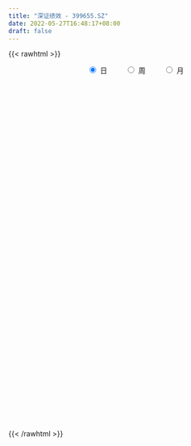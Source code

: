 ```yaml
---
title: "深证绩效 - 399655.SZ"
date: 2022-05-27T16:48:17+08:00
draft: false
---
```

{{< rawhtml >}}
    <div style="text-align: center">
        <label style="padding: 1rem;"><input style="margin-right: .5rem" type="radio" name="period" value="D" checked onclick="period_change(this)">日</label>
        <label style="padding: 1rem;"><input style="margin-right: .5rem" type="radio" name="period" value="W" onclick="period_change(this)">周</label>
        <label style="padding: 1rem;"><input style="margin-right: .5rem" type="radio" name="period" value="M" onclick="period_change(this)">月</label>
    </div>
    <div id="chart" style="height: 700px;"></div> 
    <script type="text/javascript">
        const D_v = [13054299.0,12671082.0,16841179.0,14816045.0,13847213.0,18282672.0,18235448.0,17029832.0,18120461.0,17183730.0,19624455.0,18584243.0,16168571.0,15147577.0,16949957.0,14875087.0,13289144.0,14449476.0,16781125.0,17032484.0,14093564.0,12863508.0,15849282.0,17160748.0,16218472.0,17003586.0,17256236.0,17883280.0,18416503.0,18962975.0,16044789.0,17269957.0,17509197.0,20011949.0,19431743.0,18290908.0,19978219.0,17690157.0,19685413.0,19662963.0,20351685.0,19732709.0,18279361.0,17923873.0,15568257.0,18488129.0,20253374.0,21179056.0,24914450.0,25079615.0,21734025.0,19738890.0,19847961.0,24325751.0,23096889.0,19825235.0,20449789.0,16452357.0,22573029.0,20584156.0,20123871.0,19976371.0,19916062.0,21985612.0,21570288.0,18802735.0,17537018.0,20572768.0,19983774.0,19085166.0,17829498.0,21027361.0,19636417.0,26306204.0,22824810.0,26303918.0,22513941.0,21622041.0,23282009.0,21265508.0,21621780.0,22153368.0,25144856.0,24770939.0,23374256.0,21946034.0,23604587.0,21522608.0,19396172.0,21356282.0,20095649.0,25070178.0,17525986.0,18091506.0,15450054.0,20445042.0,19092416.0,18594054.0,17103967.0,16288718.0,17542371.0,16623746.0,16428526.0,18669904.0,17459462.0,19237694.0,17545108.0,18834336.0,21002383.0,20182316.0,21956498.0,22656438.0,25183638.0,17922140.0,19225404.0,20238307.0,17063750.0,14427160.0,16632955.0,19068206.0,19550674.0,19428449.0,16883474.0,16430807.0,17814241.0,17684049.0,19278382.0,18884009.0,17773153.0,16128959.0,14946447.0,16283518.0,17063120.0,17936247.0,21529564.0,19025690.0,21403873.0,22900201.0,20506139.0,30390517.0,24866740.0,24241049.0,19626537.0,17577983.0,18327879.0,17349733.0,18627601.0,17939648.0,18449837.0,19041151.0,17016269.0,17936749.0,19941747.0,16690378.0,17185035.0,17574449.0,24176703.0,24461122.0,21973963.0,24355032.0,19554979.0,19514801.0,17877549.0,17723335.0,18465956.0,16984972.0,17031424.0,18931055.0,18219759.0,16384321.0,14604715.0,16813517.0,13871069.0,14997715.0,13886595.0,15519001.0,16501670.0,17725299.0,17059687.0,16794535.0,14517634.0,14407089.0,12445369.0,12249444.0,12122813.0,13367709.0,14937467.0,15713860.0,20402064.0,14678488.0,14414008.0,13637661.0,13503257.0,15058060.0,14871951.0,16612818.0,20131607.0,22385810.0,17082069.0,16618874.0,17397680.0,24768171.0,23479268.0,21801371.0,16262895.0,16826441.0,15936716.0,15494280.0,14253753.0,14195593.0,14534119.0,14559415.0,19589222.0,18520778.0,17326798.0,19034334.0,16971113.0,16972003.0,18684222.0,18942855.0,17246920.0,17296610.0,16037427.0,14533386.0,15757598.0,18076261.0,18108353.0,16333747.0,19293176.0,19120333.0,21132779.0,17644764.0,23210040.0,23066397.0,21279366.0,16041657.0,18209674.0,21221002.0,16072186.0,17073044.0,17453589.0,16016497.0,16347369.0,15671704.0,21664318.0,18735888.0,18919228.0,13877545.0,16475346.0,16906698.0]
const D_histogram = [0.0,0.1761367521,4.3163932189,1.9536512345,4.2397143563,24.8709212685,35.7570885503,46.5172186025,43.2272726482,37.3864648876,39.894275513,27.6017345401,14.7423441503,11.1791061141,10.7273677154,-4.7687581117,-16.7169666526,-21.3449413091,-36.846104167,-51.3257128493,-72.1143519344,-77.5022186203,-77.5450515463,-70.8294140612,-56.9072536931,-40.6720162696,-29.298095437,-13.4975438264,8.9325570051,17.2924966051,28.5268753022,31.2935844071,13.1924985681,-4.2204968639,-22.0808863614,-23.5355676497,-36.2526138501,-46.1047786245,-39.3629163663,-25.3357884252,-13.2726438263,-7.5003261244,-7.9368471181,-6.1725225535,-5.3074572799,0.5157460016,2.9091795525,-11.0008007477,-45.6621776549,-89.6962456629,-115.1653173013,-110.0801152837,-107.1677503616,-78.5354785315,-53.0573117132,-30.2652818824,-19.8252836775,-16.2749040985,7.9072900712,34.6861895547,48.2088398841,50.8318582708,51.1214474487,59.5425843622,42.5843701508,36.0244150786,27.6431298979,11.8604449438,18.3442241978,26.2453156118,38.1479095348,23.9064943872,11.1880484922,-0.7475808751,-4.6821189571,2.9370272876,6.9980584302,9.0415802216,32.6328334021,54.4337086351,67.3235389117,76.8680167137,85.9663239476,92.7362074858,84.3685456219,66.410100605,42.7567267396,35.0072886892,24.8443061046,21.0955866457,7.554903017,-6.7240673952,-15.9228921176,-40.4419868675,-44.7522289483,-34.818307654,-28.6603028361,-33.4187480215,-28.4598552322,-25.6789515846,-28.3619933416,-35.6157068536,-29.0552273513,-26.839350293,-22.9988503153,-16.8749792752,-11.1707718533,-5.8261411694,-19.7890222065,-28.0810520462,-17.2759609342,-1.6934732931,3.6018200529,10.8226208675,24.6468931676,25.5133286641,21.3167595656,19.9748905608,16.5836126038,26.4247994186,30.3710805151,40.744281228,45.4517328739,49.0168827213,41.0557421441,40.1501672064,44.5196049347,42.6292569319,42.5219408861,38.21961747,23.3449280009,9.2240342362,1.7568994253,-0.5461681183,-3.5083490062,0.9715786864,-2.0847599594,2.9217027754,16.6021047331,38.1091732127,46.9052745021,58.3370252924,58.6826402862,47.6935427349,39.9788815392,21.0361896284,2.0020006867,0.127557982,4.583635253,6.2169870104,5.172893312,6.6305581582,10.0825230617,4.6591767399,6.6184592539,12.0347687144,20.4607905942,15.6362589048,12.8479768755,7.6694807524,8.6664883428,-4.9215282074,-15.3941909795,-40.5582695379,-58.272994398,-59.3526780428,-56.4534075313,-51.0795902876,-51.2132471293,-63.4391214501,-69.9377679099,-94.0365276499,-98.9286083025,-115.5702620324,-123.450092169,-108.2245919957,-90.0692832224,-63.5022398703,-39.4344520124,-33.7959453616,-33.7684154392,-23.5641957688,-8.092806129,1.6051092907,15.5802099539,24.3684206268,13.6590996451,18.3425546814,-0.1543887222,-2.015547474,-0.2675388684,7.4769988863,8.764737436,7.8765295344,5.5946199306,-14.8955300543,-46.6499606661,-74.3428731187,-73.6066779855,-63.0429565252,-74.3785510696,-115.6447326812,-114.6281914068,-87.5409672018,-54.127007005,-24.5778310357,-4.5347338784,14.4318491499,19.6227625617,16.9554347983,15.1949249965,11.6565192171,30.918439409,43.4840264688,57.0434083087,69.3873799468,67.367592421,63.9476001103,42.2671868473,42.0997622027,25.4861647369,25.1587937124,20.2785807762,21.3661107255,19.3649204331,12.8391653311,-10.1427012707,-18.6075696489,-53.4620565938,-77.4485372698,-68.8384073094,-61.7596402132,-27.1642262583,5.9353061957,16.1481415205,28.0457315702,41.5378662275,49.0190525174,55.1186412271,61.2889359972,60.1392035327,56.0518910195,49.6242028561,44.4392527463,52.788996117,56.7480514272,33.4514296088,27.7520072475,27.6617977816,20.9539686372]
const D_fast = [0.0,0.2201709402,5.4395257116,3.5651965359,6.9111882468,33.7601254761,53.5855648954,75.9749995983,83.4918718061,86.9976802673,99.4790597709,94.0869524331,84.9131480808,84.1446865732,86.3747901033,69.6864747483,53.5590245443,43.5948145605,18.8821256609,-8.4289112338,-47.2461383025,-72.0095596434,-91.438655456,-102.4303714862,-102.7350245414,-96.6677911853,-92.6183942119,-80.192228558,-55.5289884752,-42.8459247239,-24.4798272012,-13.8897219945,-28.6926831916,-47.1608028395,-70.5414139274,-77.8799871281,-99.660186791,-121.0385462216,-124.137413055,-116.4442322201,-107.6992485778,-103.8020124069,-106.2227451801,-106.001551254,-106.4633503004,-100.5112105185,-97.3904820795,-114.0506625665,-160.1275838875,-226.5857133112,-280.846114275,-303.2809410782,-327.1605137465,-318.1621115494,-305.9482726593,-290.7225632992,-285.2388860136,-285.7572324592,-259.5982157718,-224.1477688996,-198.5729085992,-183.2419256448,-170.1719746047,-146.8651916007,-153.1773132744,-150.7311645769,-152.2016672831,-165.0192410013,-153.9494056978,-139.4869853809,-118.0474140741,-126.3122056249,-136.233639397,-148.3561639831,-153.4612318043,-145.1078287376,-139.2972829876,-134.9933661408,-103.2439046097,-67.8346022179,-38.1138872134,-9.352405233,21.2374829879,51.1914183975,63.915892939,62.5599730734,49.5957808929,50.5981650148,46.6462589564,48.1714361589,36.5194782844,20.5594910234,7.3799432716,-27.2496481951,-42.747947513,-41.5186031322,-42.5256740233,-55.6388062141,-57.7948772329,-61.4337114814,-71.2072515738,-87.3648917992,-88.0682191347,-92.5621796497,-94.4713922508,-92.5662660295,-89.6547515709,-85.7666561794,-104.6767927681,-119.9890856194,-113.5029847409,-98.343865423,-92.1481170638,-82.2216610323,-62.2356654403,-54.9908977778,-53.8582769849,-50.2064233496,-49.4517981555,-33.0044114861,-21.4653602609,-0.906089241,15.1642956235,30.9836661512,33.28646111,42.4184279738,57.9177669359,66.6847331661,77.2079023417,82.4604832931,73.4220258243,61.6071406186,54.579230664,52.1396210909,48.3003529514,53.0231753156,49.4456466799,55.1825351087,73.0134632496,104.0478250323,124.5702449473,150.5862520607,165.6025271261,166.5368152585,168.8168744476,155.1332299439,136.5995411739,134.7569879646,140.3589740489,143.5465725589,143.7957021885,146.9110065742,152.8836022431,148.6250501063,152.2389474337,160.6639490728,174.2051686012,173.289701638,173.7134138276,170.4522878926,173.6159175688,158.7975189666,144.4763084497,109.1726625068,76.8896890472,60.9718358917,49.7577545204,42.3616741922,29.4247055682,1.3390508848,-22.6440375524,-70.251929205,-99.8761619332,-145.4103811712,-184.15273435,-195.9833821756,-200.3453942079,-189.6539108234,-175.4447359686,-178.2552156583,-186.6697895956,-182.3566188674,-168.9084307599,-158.8092380175,-140.9390848658,-126.0587690362,-133.3533151066,-124.0842213999,-142.6197619841,-144.9848076044,-143.303683716,-133.6898962397,-130.210973331,-129.1300488489,-130.0133034701,-154.2273359685,-197.6442567468,-243.9228874792,-261.5883618424,-266.7853795133,-296.7156118252,-366.8929766071,-394.5334831843,-389.3315007797,-369.4492923342,-346.0445741238,-327.1351604362,-304.5606151204,-294.4640110682,-292.8924801319,-290.8542586846,-291.4785346597,-264.4870046156,-241.0504109387,-213.2301770216,-183.5393603968,-168.7172498173,-156.1503421004,-167.2639586516,-156.9064427455,-167.1484990271,-161.1861716235,-160.9967393657,-154.567681735,-151.7276419192,-155.0436056883,-180.5611476078,-193.6779083982,-241.8979094916,-285.2465244851,-293.8459963519,-302.2071393091,-274.4027819188,-239.8194229159,-225.5695522109,-206.6605292687,-182.7839280545,-163.0479786353,-143.1687296187,-121.6762008494,-107.7911324308,-97.865472189,-91.8871096384,-85.9622465616,-64.4152541617,-46.2691859947,-61.202950411,-59.9643709603,-53.1391309809,-54.6084679659]
const D_slow = [0.0,0.044034188,1.1231324928,1.6115453014,2.6714738905,8.8892042076,17.8284763452,29.4577809958,40.2645991579,49.6112153797,59.584784258,66.485217893,70.1708039306,72.9655804591,75.6474223879,74.45523286,70.2759911969,64.9397558696,55.7282298279,42.8968016155,24.8682136319,5.4926589769,-13.8936039097,-31.600957425,-45.8277708483,-55.9957749157,-63.3202987749,-66.6946847315,-64.4615454803,-60.138421329,-53.0067025034,-45.1833064017,-41.8851817596,-42.9403059756,-48.460527566,-54.3444194784,-63.4075729409,-74.933767597,-84.7744966886,-91.1084437949,-94.4266047515,-96.3016862826,-98.2858980621,-99.8290287005,-101.1558930204,-101.0269565201,-100.2996616319,-103.0498618189,-114.4654062326,-136.8894676483,-165.6807969737,-193.2008257946,-219.992763385,-239.6266330178,-252.8909609461,-260.4572814167,-265.4136023361,-269.4823283607,-267.5055058429,-258.8339584543,-246.7817484833,-234.0737839156,-221.2934220534,-206.4077759628,-195.7616834252,-186.7555796555,-179.844797181,-176.8796859451,-172.2936298956,-165.7323009927,-156.195323609,-150.2187000122,-147.4216878891,-147.6085831079,-148.7791128472,-148.0448560253,-146.2953414177,-144.0349463623,-135.8767380118,-122.268310853,-105.4374261251,-86.2204219467,-64.7288409598,-41.5447890883,-20.4526526828,-3.8501275316,6.8390541533,15.5908763256,21.8019528518,27.0758495132,28.9645752674,27.2835584186,23.3028353892,13.1923386724,2.0042814353,-6.7002954782,-13.8653711872,-22.2200581926,-29.3350220006,-35.7547598968,-42.8452582322,-51.7491849456,-59.0129917834,-65.7228293567,-71.4725419355,-75.6912867543,-78.4839797176,-79.94051501,-84.8877705616,-91.9080335732,-96.2270238067,-96.65039213,-95.7499371167,-93.0442818998,-86.8825586079,-80.5042264419,-75.1750365505,-70.1813139103,-66.0354107594,-59.4292109047,-51.8364407759,-41.6503704689,-30.2874372505,-18.0332165701,-7.7692810341,2.2682607675,13.3981620012,24.0554762341,34.6859614557,44.2408658232,50.0770978234,52.3831063824,52.8223312387,52.6857892092,51.8087019576,52.0515966292,51.5304066394,52.2608323332,56.4113585165,65.9386518197,77.6649704452,92.2492267683,106.9198868398,118.8432725236,128.8379929084,134.0970403155,134.5975404872,134.6294299826,135.7753387959,137.3295855485,138.6228088765,140.280448416,142.8010791814,143.9658733664,145.6204881799,148.6291803585,153.744378007,157.6534427332,160.8654369521,162.7828071402,164.9494292259,163.7190471741,159.8704994292,149.7309320447,135.1626834452,120.3245139345,106.2111620517,93.4412644798,80.6379526974,64.7781723349,47.2937303574,23.784598445,-0.9475536307,-29.8401191388,-60.702642181,-87.75879018,-110.2761109855,-126.1516709531,-136.0102839562,-144.4592702966,-152.9013741564,-158.7924230986,-160.8156246309,-160.4143473082,-156.5192948197,-150.427189663,-147.0124147517,-142.4267760814,-142.4653732619,-142.9692601304,-143.0361448475,-141.166895126,-138.975710767,-137.0065783834,-135.6079234007,-139.3318059143,-150.9942960808,-169.5800143605,-187.9816838568,-203.7424229881,-222.3370607555,-251.2482439258,-279.9052917775,-301.790533578,-315.3222853292,-321.4667430881,-322.6004265578,-318.9924642703,-314.0867736299,-309.8479149303,-306.0491836812,-303.1350538769,-295.4054440246,-284.5344374074,-270.2735853303,-252.9267403436,-236.0848422383,-220.0979422107,-209.5311454989,-199.0062049482,-192.634663764,-186.3449653359,-181.2753201418,-175.9337924605,-171.0925623522,-167.8827710194,-170.4184463371,-175.0703387493,-188.4358528978,-207.7979872153,-225.0075890426,-240.4474990959,-247.2385556605,-245.7547291116,-241.7176937314,-234.7062608389,-224.321794282,-212.0670311527,-198.2873708459,-182.9651368466,-167.9303359634,-153.9173632085,-141.5113124945,-130.4014993079,-117.2042502787,-103.0172374219,-94.6543800197,-87.7163782078,-80.8009287624,-75.5624366031]
const D_data = [['2021-05-18', 13611.9378, 13595.4132, 13482.1051, 13644.6226],['2021-05-19', 13562.3442, 13598.1732, 13516.2923, 13627.5175],['2021-05-20', 13552.2814, 13661.4706, 13552.2814, 13694.1427],['2021-05-21', 13696.5478, 13587.4901, 13537.0214, 13744.28],['2021-05-24', 13590.7721, 13648.3524, 13465.5299, 13648.3524],['2021-05-25', 13675.6373, 13953.0479, 13672.4131, 13966.3169],['2021-05-26', 13959.5296, 13942.7019, 13890.6156, 13967.0217],['2021-05-27', 13930.7466, 14036.3104, 13837.7471, 14081.5068],['2021-05-28', 14038.6566, 13921.4971, 13849.5191, 14047.7565],['2021-05-31', 13902.6115, 13903.5459, 13782.9135, 13908.9286],['2021-06-01', 13908.3147, 14038.0051, 13800.0156, 14046.5009],['2021-06-02', 14035.3397, 13862.0375, 13796.9145, 14035.3397],['2021-06-03', 13855.9122, 13813.4365, 13775.0987, 13980.0044],['2021-06-04', 13776.9488, 13906.0336, 13735.0868, 13974.9124],['2021-06-07', 13918.7603, 13953.5576, 13802.8698, 13956.1099],['2021-06-08', 13951.3754, 13734.7941, 13645.7625, 14015.8288],['2021-06-09', 13720.1888, 13706.4833, 13655.5442, 13767.4447],['2021-06-10', 13705.3383, 13747.6207, 13666.955, 13791.3961],['2021-06-11', 13740.9942, 13541.9201, 13527.5721, 13742.7709],['2021-06-15', 13556.1035, 13444.9681, 13374.1501, 13556.1035],['2021-06-16', 13460.6076, 13225.3957, 13206.7412, 13466.349],['2021-06-17', 13231.9584, 13289.4597, 13230.3817, 13369.2366],['2021-06-18', 13297.9745, 13278.8272, 13191.2515, 13315.3749],['2021-06-21', 13242.5008, 13318.797, 13169.4339, 13350.6208],['2021-06-22', 13339.3842, 13408.2994, 13313.4124, 13423.7455],['2021-06-23', 13428.4456, 13472.6722, 13345.9962, 13491.0485],['2021-06-24', 13493.5961, 13450.0357, 13374.3233, 13503.9582],['2021-06-25', 13463.5, 13552.8045, 13443.9189, 13581.9793],['2021-06-28', 13564.8541, 13728.4771, 13532.6501, 13728.7466],['2021-06-29', 13747.2606, 13637.3074, 13594.6068, 13747.5801],['2021-06-30', 13666.1907, 13736.8529, 13636.4118, 13747.7214],['2021-07-01', 13733.16, 13685.729, 13634.3543, 13805.1211],['2021-07-02', 13645.7856, 13394.1691, 13379.491, 13645.7856],['2021-07-05', 13394.6824, 13303.9453, 13237.2837, 13432.0275],['2021-07-06', 13310.6724, 13185.4987, 13037.3238, 13311.9953],['2021-07-07', 13122.9624, 13313.0581, 13077.2611, 13318.9752],['2021-07-08', 13325.0821, 13100.9773, 13084.1294, 13329.9752],['2021-07-09', 13036.001, 13032.6598, 12882.9435, 13063.6114],['2021-07-12', 13089.9105, 13186.4881, 12990.7092, 13232.8803],['2021-07-13', 13203.4531, 13295.629, 13175.3721, 13295.6674],['2021-07-14', 13300.5616, 13313.0607, 13261.2357, 13407.675],['2021-07-15', 13299.4307, 13260.6415, 13101.989, 13299.4307],['2021-07-16', 13251.7587, 13177.1906, 13168.2694, 13266.4598],['2021-07-19', 13146.2352, 13188.5638, 13085.2685, 13218.1894],['2021-07-20', 13115.19, 13165.4593, 13071.9983, 13185.5996],['2021-07-21', 13239.5959, 13229.4001, 13214.6398, 13317.4289],['2021-07-22', 13223.2647, 13195.7034, 13138.5028, 13226.2045],['2021-07-23', 13179.4448, 12942.2932, 12896.8009, 13179.4448],['2021-07-26', 12879.7622, 12512.0199, 12325.8281, 12879.7622],['2021-07-27', 12519.5942, 12108.5856, 12108.5856, 12576.9943],['2021-07-28', 12031.3136, 12048.7371, 11799.3465, 12143.1471],['2021-07-29', 12227.4319, 12260.2943, 12195.7971, 12304.4824],['2021-07-30', 12216.8899, 12137.963, 12024.173, 12216.8899],['2021-08-02', 12089.7691, 12438.5587, 12014.4341, 12440.8819],['2021-08-03', 12403.1244, 12457.839, 12330.8077, 12516.2297],['2021-08-04', 12483.474, 12485.0399, 12395.4718, 12487.9127],['2021-08-05', 12422.639, 12362.7117, 12337.0048, 12500.5852],['2021-08-06', 12349.9004, 12261.6079, 12185.8512, 12349.9004],['2021-08-09', 12214.5852, 12553.7983, 12203.8759, 12567.331],['2021-08-10', 12538.1146, 12704.1906, 12472.9696, 12704.1906],['2021-08-11', 12696.3955, 12644.5946, 12616.041, 12762.6695],['2021-08-12', 12619.8583, 12557.2302, 12538.2443, 12664.9378],['2021-08-13', 12543.5215, 12544.3218, 12473.208, 12609.429],['2021-08-16', 12571.3559, 12683.8131, 12571.3559, 12731.9561],['2021-08-17', 12668.9655, 12354.7995, 12335.7794, 12692.2762],['2021-08-18', 12351.9712, 12425.5753, 12269.4246, 12426.146],['2021-08-19', 12410.0292, 12361.5838, 12327.2075, 12447.3905],['2021-08-20', 12287.0244, 12193.6057, 12049.9602, 12324.7559],['2021-08-23', 12242.909, 12434.6867, 12218.296, 12454.4096],['2021-08-24', 12462.4204, 12485.2691, 12416.0792, 12504.7869],['2021-08-25', 12488.4758, 12592.0611, 12463.7657, 12593.0415],['2021-08-26', 12581.8167, 12261.0249, 12259.1824, 12581.8167],['2021-08-27', 12222.5768, 12199.7801, 12171.1357, 12315.2657],['2021-08-30', 12221.2533, 12125.7963, 12081.6717, 12224.6409],['2021-08-31', 12118.655, 12159.6674, 12074.4788, 12185.6383],['2021-09-01', 12175.8453, 12292.5993, 12072.3467, 12375.529],['2021-09-02', 12275.4575, 12262.6666, 12202.4406, 12308.3378],['2021-09-03', 12243.6941, 12239.6518, 12177.2905, 12291.3206],['2021-09-06', 12259.7072, 12576.0986, 12252.4204, 12590.9191],['2021-09-07', 12563.304, 12693.4053, 12509.694, 12708.8325],['2021-09-08', 12696.1297, 12708.5151, 12667.6153, 12772.6187],['2021-09-09', 12676.6056, 12771.7161, 12626.9095, 12771.7161],['2021-09-10', 12801.4501, 12871.3673, 12790.854, 12930.6188],['2021-09-13', 12911.3568, 12949.4588, 12860.2367, 12967.0075],['2021-09-14', 12955.8168, 12822.0918, 12810.5816, 13013.4923],['2021-09-15', 12790.678, 12689.2527, 12643.3108, 12790.6947],['2021-09-16', 12699.1093, 12548.9915, 12545.2246, 12779.7919],['2021-09-17', 12559.0892, 12695.9691, 12538.0898, 12697.9409],['2021-09-22', 12554.4399, 12643.8126, 12532.4921, 12657.5741],['2021-09-23', 12707.4754, 12708.4089, 12659.8023, 12767.606],['2021-09-24', 12701.0131, 12554.2455, 12542.9385, 12702.4337],['2021-09-27', 12558.078, 12473.8316, 12419.4501, 12626.134],['2021-09-28', 12458.0388, 12468.3035, 12355.2445, 12498.9585],['2021-09-29', 12383.0542, 12164.6931, 12164.6931, 12411.8346],['2021-09-30', 12185.7627, 12306.6301, 12185.7627, 12344.3661],['2021-10-08', 12425.9682, 12468.1494, 12361.8977, 12491.8624],['2021-10-11', 12492.937, 12437.5199, 12411.4478, 12586.7052],['2021-10-12', 12413.8693, 12276.9532, 12162.1774, 12413.8693],['2021-10-13', 12317.203, 12370.7666, 12193.9621, 12389.231],['2021-10-14', 12370.3791, 12338.0705, 12283.4313, 12391.0307],['2021-10-15', 12283.3817, 12242.5145, 12208.9765, 12306.9599],['2021-10-18', 12204.9888, 12125.7846, 12037.6638, 12204.9888],['2021-10-19', 12083.3162, 12263.1783, 12078.0865, 12263.9129],['2021-10-20', 12257.2943, 12201.1698, 12166.3766, 12295.3609],['2021-10-21', 12203.3093, 12208.1504, 12153.9228, 12260.3868],['2021-10-22', 12215.6571, 12237.2878, 12211.5778, 12309.0045],['2021-10-25', 12228.4419, 12241.8509, 12119.3411, 12243.4628],['2021-10-26', 12220.4206, 12249.1879, 12194.1538, 12290.1433],['2021-10-27', 12201.7273, 11961.6968, 11931.45, 12201.7273],['2021-10-28', 11940.3619, 11940.517, 11897.6562, 11989.151],['2021-10-29', 11962.6216, 12155.0722, 11961.4517, 12158.5465],['2021-11-01', 12105.7729, 12265.1851, 12068.142, 12278.1306],['2021-11-02', 12243.565, 12179.9199, 12072.3171, 12297.4268],['2021-11-03', 12175.075, 12230.34, 12168.5438, 12255.5231],['2021-11-04', 12239.3792, 12371.6408, 12239.3792, 12388.7663],['2021-11-05', 12363.0453, 12257.2773, 12255.4429, 12380.5917],['2021-11-08', 12255.436, 12192.4657, 12155.1964, 12255.436],['2021-11-09', 12192.5243, 12219.4263, 12128.056, 12223.6111],['2021-11-10', 12212.9293, 12185.8473, 12039.4127, 12212.9293],['2021-11-11', 12165.4554, 12377.551, 12134.6882, 12389.8382],['2021-11-12', 12377.8176, 12355.9495, 12312.7159, 12389.4074],['2021-11-15', 12378.6998, 12497.2782, 12370.159, 12501.5129],['2021-11-16', 12503.6527, 12496.6811, 12477.4496, 12588.4711],['2021-11-17', 12487.5372, 12539.3204, 12453.4944, 12539.3204],['2021-11-18', 12510.4628, 12417.245, 12412.855, 12510.4628],['2021-11-19', 12397.8394, 12513.8592, 12375.1933, 12514.0036],['2021-11-22', 12533.3893, 12624.5253, 12524.6908, 12637.0691],['2021-11-23', 12610.4408, 12590.4738, 12578.9623, 12641.2877],['2021-11-24', 12582.1671, 12645.8115, 12571.511, 12687.5254],['2021-11-25', 12650.3782, 12619.3335, 12608.2774, 12673.7398],['2021-11-26', 12591.829, 12466.2222, 12433.807, 12593.7704],['2021-11-29', 12365.1201, 12417.3736, 12344.9349, 12417.3736],['2021-11-30', 12449.849, 12454.1138, 12396.3515, 12494.6926],['2021-12-01', 12462.3129, 12500.3527, 12402.4705, 12500.3527],['2021-12-02', 12477.0277, 12483.6337, 12458.4691, 12548.9467],['2021-12-03', 12488.8076, 12587.4448, 12468.2953, 12590.0908],['2021-12-06', 12609.6535, 12503.7878, 12489.7174, 12664.4143],['2021-12-07', 12574.5002, 12617.9039, 12540.0078, 12679.6489],['2021-12-08', 12629.353, 12792.9661, 12571.7132, 12795.1585],['2021-12-09', 12791.9233, 13017.3093, 12791.9233, 13049.2419],['2021-12-10', 12962.7743, 12984.6347, 12934.9187, 13033.7636],['2021-12-13', 13048.4336, 13127.0002, 13048.4336, 13204.906],['2021-12-14', 13082.7559, 13081.2379, 13040.5823, 13127.5406],['2021-12-15', 13078.5743, 12969.1261, 12958.647, 13118.9093],['2021-12-16', 12977.5189, 13012.3232, 12899.0737, 13012.3232],['2021-12-17', 12980.729, 12842.5122, 12833.8138, 12980.729],['2021-12-20', 12812.2114, 12766.734, 12757.2027, 12899.4905],['2021-12-21', 12766.1569, 12945.1778, 12766.1569, 12952.9602],['2021-12-22', 12962.428, 13052.7502, 12920.5817, 13064.8321],['2021-12-23', 13049.1109, 13057.7408, 12980.9214, 13068.2854],['2021-12-24', 13058.5224, 13050.0637, 12984.9815, 13089.4649],['2021-12-27', 13050.4794, 13107.2117, 13037.2905, 13123.3306],['2021-12-28', 13127.9818, 13172.473, 13094.2268, 13185.2871],['2021-12-29', 13157.9986, 13082.2701, 13079.8295, 13161.491],['2021-12-30', 13084.1429, 13190.6301, 13069.9788, 13210.4731],['2021-12-31', 13203.8068, 13282.4983, 13156.0629, 13296.4102],['2022-01-04', 13310.1335, 13392.4536, 13285.383, 13447.4292],['2022-01-05', 13387.56, 13272.8699, 13211.018, 13419.3607],['2022-01-06', 13218.2814, 13311.9283, 13162.492, 13325.0299],['2022-01-07', 13292.6738, 13291.7025, 13278.2527, 13419.6328],['2022-01-10', 13274.9905, 13387.7401, 13194.1036, 13387.7401],['2022-01-11', 13387.7139, 13195.7118, 13165.9141, 13403.8193],['2022-01-12', 13211.5718, 13184.4084, 13109.4247, 13215.7435],['2022-01-13', 13182.4672, 12903.1462, 12900.9466, 13182.4672],['2022-01-14', 12867.6464, 12860.7844, 12813.164, 12952.477],['2022-01-17', 12861.8856, 12989.2919, 12850.7253, 13010.319],['2022-01-18', 13020.3325, 13013.7617, 12929.0667, 13051.6014],['2022-01-19', 13008.8599, 13038.2931, 12964.4218, 13133.288],['2022-01-20', 13038.8181, 12954.8107, 12932.0257, 13095.928],['2022-01-21', 12923.3467, 12734.0, 12701.2307, 12930.1781],['2022-01-24', 12682.159, 12709.3874, 12645.1673, 12772.782],['2022-01-25', 12672.2756, 12344.9018, 12344.9018, 12709.1164],['2022-01-26', 12379.8248, 12431.0824, 12278.4421, 12474.5827],['2022-01-27', 12413.0902, 12136.9627, 12136.3694, 12423.8661],['2022-01-28', 12203.6697, 12077.7378, 11983.5906, 12236.7119],['2022-02-07', 12247.5581, 12283.6299, 12237.505, 12313.262],['2022-02-08', 12284.6683, 12317.1452, 12078.3616, 12317.1452],['2022-02-09', 12301.3236, 12465.391, 12283.8016, 12473.0669],['2022-02-10', 12471.5685, 12511.4141, 12432.2717, 12552.5042],['2022-02-11', 12471.8982, 12311.5648, 12290.8395, 12507.3718],['2022-02-14', 12245.9092, 12208.22, 12151.7485, 12309.1737],['2022-02-15', 12232.3834, 12318.2647, 12196.1835, 12319.4643],['2022-02-16', 12346.4471, 12418.4349, 12340.4835, 12424.8915],['2022-02-17', 12410.816, 12388.8253, 12345.581, 12430.2554],['2022-02-18', 12327.1409, 12490.9649, 12299.7703, 12490.9649],['2022-02-21', 12495.1684, 12481.8557, 12428.5397, 12512.4402],['2022-02-22', 12409.5251, 12226.259, 12170.2348, 12409.5251],['2022-02-23', 12249.1116, 12395.0461, 12249.1116, 12397.6019],['2022-02-24', 12329.2349, 12053.9278, 11923.8121, 12333.7702],['2022-02-25', 12140.6252, 12185.9515, 12140.6252, 12311.3666],['2022-02-28', 12200.7705, 12209.5416, 12021.9848, 12209.5416],['2022-03-01', 12223.0985, 12293.0743, 12210.4949, 12298.2824],['2022-03-02', 12243.9693, 12223.1654, 12172.7453, 12243.9693],['2022-03-03', 12265.1064, 12183.946, 12160.7495, 12295.7239],['2022-03-04', 12132.0086, 12143.8104, 12088.5828, 12241.9226],['2022-03-07', 12107.398, 11830.3717, 11784.5894, 12107.398],['2022-03-08', 11860.5994, 11501.8935, 11455.889, 11893.7581],['2022-03-09', 11526.3043, 11319.9391, 10886.8902, 11566.0383],['2022-03-10', 11571.2494, 11518.1659, 11482.2839, 11605.4696],['2022-03-11', 11367.7618, 11589.148, 11224.8648, 11598.4499],['2022-03-14', 11503.7186, 11226.8811, 11226.8811, 11513.8446],['2022-03-15', 11141.0954, 10598.7274, 10598.7274, 11141.0954],['2022-03-16', 10759.4753, 10889.0626, 10329.2924, 10918.0656],['2022-03-17', 11061.542, 11169.3805, 11061.542, 11337.8539],['2022-03-18', 11126.5616, 11311.9085, 11095.6664, 11336.7991],['2022-03-21', 11391.3503, 11357.2532, 11240.7021, 11412.189],['2022-03-22', 11324.0162, 11314.9935, 11236.2744, 11394.6095],['2022-03-23', 11334.4993, 11365.5305, 11275.0784, 11405.2102],['2022-03-24', 11303.8067, 11226.8757, 11184.5273, 11303.8067],['2022-03-25', 11238.8224, 11105.3466, 11105.3466, 11294.9441],['2022-03-28', 11026.4465, 11073.6207, 10900.8529, 11136.5444],['2022-03-29', 11114.4619, 11004.2261, 10974.799, 11131.2982],['2022-03-30', 11057.3515, 11307.0757, 11042.6986, 11307.0757],['2022-03-31', 11263.6604, 11297.9909, 11240.2254, 11394.1853],['2022-04-01', 11242.9585, 11382.1208, 11173.8144, 11388.4867],['2022-04-06', 11381.0764, 11450.6205, 11348.1425, 11475.5104],['2022-04-07', 11413.662, 11318.6001, 11304.4982, 11540.7712],['2022-04-08', 11325.2726, 11306.4585, 11148.578, 11338.0651],['2022-04-11', 11254.7133, 11021.4092, 10963.6448, 11254.7133],['2022-04-12', 11047.2401, 11236.5048, 10941.4289, 11236.5048],['2022-04-13', 11147.55, 10983.9725, 10983.9725, 11147.55],['2022-04-14', 11020.5506, 11135.4278, 10986.2135, 11186.5561],['2022-04-15', 11071.5232, 11056.2173, 11001.5508, 11142.6627],['2022-04-18', 11017.4315, 11111.9501, 10912.8871, 11120.1704],['2022-04-19', 11087.2299, 11062.3284, 11004.3099, 11117.1071],['2022-04-20', 11064.7697, 10971.1918, 10935.5043, 11134.7764],['2022-04-21', 10921.7252, 10661.7296, 10632.4936, 10986.4271],['2022-04-22', 10629.047, 10722.1259, 10523.3713, 10821.3726],['2022-04-25', 10608.9003, 10218.8108, 10218.8108, 10614.9594],['2022-04-26', 10221.9873, 10114.4374, 10086.9362, 10371.5895],['2022-04-27', 10016.4026, 10391.6327, 10004.8172, 10391.6327],['2022-04-28', 10344.7203, 10329.3009, 10206.6474, 10386.1187],['2022-04-29', 10364.8958, 10716.7943, 10340.2676, 10725.3599],['2022-05-05', 10708.3923, 10838.0425, 10692.3, 10901.4102],['2022-05-06', 10608.4161, 10642.7569, 10574.4451, 10723.0091],['2022-05-09', 10603.0885, 10707.6167, 10595.9547, 10753.015],['2022-05-10', 10574.748, 10791.6904, 10528.8794, 10791.6904],['2022-05-11', 10804.9842, 10778.4803, 10775.8934, 10955.8419],['2022-05-12', 10722.3041, 10810.5531, 10686.4943, 10864.178],['2022-05-13', 10865.3244, 10864.282, 10788.7958, 10902.0422],['2022-05-16', 10929.6686, 10809.8716, 10760.3792, 10972.5378],['2022-05-17', 10798.3961, 10782.5269, 10658.8518, 10798.3961],['2022-05-18', 10775.9778, 10746.005, 10706.2232, 10835.4834],['2022-05-19', 10590.1437, 10748.4346, 10572.4593, 10748.4346],['2022-05-20', 10782.2074, 10948.0706, 10782.2074, 10948.0706],['2022-05-23', 10963.2994, 10954.7201, 10890.6666, 10969.4653],['2022-05-24', 10950.3573, 10582.6845, 10582.5534, 10950.3573],['2022-05-25', 10580.7226, 10736.1386, 10578.559, 10736.1386],['2022-05-26', 10742.2257, 10800.9669, 10589.7675, 10836.8482],['2022-05-27', 10806.3995, 10707.9228, 10635.7035, 10853.6863]]
const W_v = [55516666.0,62876563.0,60338575.0,62405032.0,62723748.0,70871058.0,63879959.0,76480376.0,72755523.0,84543129.0,68487678.0,54415539.0,71458361.0,62993050.0,64780065.0,68045083.0,71416036.0,85310555.0,78895351.0,60666972.0,59283334.0,54739828.0,56143811.0,56378102.0,58055889.0,75949050.0,75842735.0,72769381.0,71455565.0,75128855.0,27197079.0,17651556.0,70199686.0,60608085.0,61727874.0,63420233.0,71467592.0,42132105.0,53308535.0,61798145.0,66391247.0,35540164.0,57142980.0,53083810.0,57316205.0,60675212.0,54132715.0,49129183.0,45023161.0,49777886.0,53764406.0,49578208.0,45188833.0,55308943.0,52859251.0,52355363.0,47504435.0,46859936.0,48010435.0,44694902.0,42690530.0,49309828.0,38331677.0,53502712.0,46332334.0,61337680.0,71903215.0,56839470.0,64411645.0,55478829.0,42457368.0,56604917.0,48225085.0,43919231.0,40752354.0,31721905.0,52040504.0,50424091.0,45508098.0,52533548.0,73455905.0,81171284.0,109418697.0,130632061.0,128291325.0,114363202.0,113109263.0,102412918.0,119593380.0,91343442.0,90373110.0,32343602.0,82061462.0,65701730.0,59475915.0,60442915.0,44524301.0,57260762.0,57223727.0,49768590.0,62004680.0,44804262.0,46422746.0,47887206.0,52308614.0,52121136.0,47409827.0,57922896.0,66592283.0,70519753.0,51729005.0,51533683.0,51887434.0,8122517.0,40731602.0,54986436.0,49844819.0,68052401.0,65121420.0,53622223.0,58088410.0,55016193.0,53599774.0,59731688.0,74524174.0,56642783.0,65468685.0,89591848.0,66924736.0,66962208.0,113917092.0,88275238.0,98391981.0,120948050.0,111190335.0,91219650.0,94607316.0,82150753.0,76030167.0,61860857.0,77244227.0,66904902.0,57427187.0,52664607.0,72287874.0,71171087.0,70325595.0,80705523.0,78735266.0,77368365.0,49214421.0,102938106.0,148702773.0,142584032.0,130784453.0,102104174.0,113774819.0,96256854.0,86813469.0,86032267.0,83987744.0,78801491.0,63208294.0,58884134.0,31718892.0,13669450.0,76371553.0,62560189.0,71132736.0,79943595.0,81743158.0,85758599.0,77127801.0,70995364.0,65995573.0,69753229.0,74181463.0,54339901.0,106798221.0,96763732.0,89540031.0,87792807.0,90429203.0,52059882.0,42682173.0,102397412.0,89131927.0,93988232.0,74005688.0,68662002.0,73984886.0,53171073.0,63635125.0,75351646.0,81791624.0,35938325.0,76249192.0,74620825.0,85515626.0,86708576.0,76344789.0,59838838.0,85522322.0,88203421.0,95402976.0,97712131.0,93412689.0,111314941.0,104150021.0,103173489.0,100468421.0,97562216.0,119570914.0,113467521.0,115218424.0,60848103.0,76137724.0,20445042.0,88621526.0,88419332.0,99520641.0,105225927.0,86742745.0,88241020.0,87010950.0,91838139.0,120067470.0,97123181.0,91074506.0,89328358.0,94966820.0,93136620.0,87551531.0,74173611.0,83600192.0,65742349.0,79099588.0,71484937.0,92831178.0,103709385.0,76706783.0,84530332.0,52977450.0,88208034.0,82809345.0,100401092.0,44345763.0,88617563.0,87153477.0,84914705.0]
const W_histogram = [0.0,-4.211499943,-3.821975352,-12.7626655608,-11.7466572614,-3.1301918541,3.5875786066,13.5848243732,18.2745488455,26.5037619386,31.827909522,37.1196497684,56.8490467827,63.3486145845,75.4291070417,67.6615845626,77.5130608868,64.1867996716,42.597675744,19.0830364401,-1.3711152533,-6.1753025089,0.9536891068,5.1419657215,20.5901202778,40.3181407233,39.9040750345,50.0532507105,31.4612340996,-25.9441986502,-37.1946517678,-34.4021262588,-31.830812005,-13.3311543004,-10.9498695278,-31.37576934,-30.3296260657,-33.2132337212,-33.3883178346,-44.5048619445,-44.7259287269,-33.874305527,-13.9771604647,1.2992633125,6.334057543,9.9565813458,15.5749802565,2.6625727841,-13.6572233065,-34.3068895661,-72.1413660431,-65.289718041,-62.4041453763,-59.9764579393,-93.7605876892,-100.9154655974,-126.970905753,-129.8484190453,-127.6461249024,-126.4681662482,-129.0946546419,-102.7965915835,-75.4719165809,-91.1369608349,-101.0374672356,-102.1841980828,-73.7861282809,-59.6486973364,-24.730449754,-15.2110777711,-1.4889280507,13.6020525809,25.715640833,17.3822531876,14.222689567,12.9824323407,23.2434043846,41.8485566859,60.1799104941,78.3863557355,107.5860261571,141.79829163,182.5227021549,207.5325366002,231.9160481948,254.3274399061,269.9985302678,290.5232683109,272.4125065685,253.0156898346,193.4154888782,145.607084781,86.4017346911,32.517622594,-17.8645293806,-42.8200770055,-80.0320579784,-90.0992538809,-70.5466502301,-55.3331881328,-33.9445090948,-34.780804758,-44.1188240401,-41.4233580291,-53.2224094076,-75.1301333582,-72.8885932018,-52.6259038739,-34.8104385427,-0.6089480561,20.3823397741,31.971483125,15.6093523743,1.2057412293,2.8068238886,-1.1746177344,-1.3054063717,6.7677614948,14.3386738995,9.7975664496,0.3401021789,-17.1583215212,-16.3845933728,-8.8011289183,2.8746553781,7.0128038052,28.5354133566,52.239070375,66.7222976992,48.708143161,27.4422265695,20.8155908677,44.4869938552,20.9548088701,36.4396749466,-5.789444966,-62.4438151215,-86.809504908,-96.8070381783,-85.1525925419,-65.4814783191,-49.5903260052,-28.3539395083,2.6635379298,21.4450707292,18.4185609059,36.9765840599,56.6249489851,72.9622407361,94.2686641706,109.1504184535,141.7191644547,209.2106737608,231.8415602089,231.8415852678,260.7848631049,257.3545255815,224.4745502537,193.3992803074,188.4683383573,164.2099204537,83.6776541266,28.523824164,-37.5067678153,-80.0805647432,-91.252000114,-80.6035771558,-102.2558673837,-106.4032048675,-85.0499037836,-76.5434886598,-61.8086666944,-79.896130671,-67.2753417289,-90.5580688011,-81.8941777821,-87.7746417274,-77.0796898384,-34.5034580615,-28.9664657231,-2.189861769,-1.907864846,19.5597525945,75.0639837983,95.3349265311,19.0313723093,-38.8324378391,-101.8747521665,-140.6121326307,-152.4662248996,-130.4074314687,-121.6415785506,-122.2013080362,-87.281966695,-51.0901312384,-49.6311582375,-39.5870775356,-22.4074703625,8.1927943261,23.2796867858,5.5491306387,-25.3870503658,-28.6461077744,-41.9298767111,-73.6519551816,-82.8057204027,-101.359738925,-160.9418734425,-183.5282202252,-171.172600459,-177.5976208142,-172.2764735212,-157.3288633472,-99.0024781953,-67.8271468583,-53.0002063431,-55.8343422984,-43.3522502427,-46.5330431192,-45.1922917839,-45.8980578974,-35.9756348825,-20.0552843102,2.615988882,15.2066714146,31.560576737,66.9555538953,77.8593801165,94.9789513157,116.4684999053,125.0590501243,96.74181537,65.9645403108,1.3183724933,-24.3668937202,-27.7036180358,-47.7087883931,-60.228079673,-99.9697250832,-136.7581593624,-164.9448887782,-155.0413177889,-143.9209495428,-143.4340570219,-154.6617534364,-151.3101650334,-143.0360363303,-112.9221819096,-79.2308776823,-65.5557321394]
const W_fast = [0.0,-5.2643749288,-5.8303441758,-17.9617007747,-19.8823567907,-12.0484393469,-4.4337742345,8.9596776254,18.2180393091,33.0731928868,46.3543178507,60.9259705392,94.8676292491,117.2043506971,148.1421199147,157.2899935763,186.5197351222,189.2401738248,178.3004688332,159.5565886394,138.7596581327,132.4116452498,139.7790591422,145.2528271873,165.8485118131,195.6560674394,205.2180205091,227.8805088628,217.1538007768,153.2623183644,132.7132023049,126.9051962492,121.5188075018,136.6856766313,136.3294940219,108.0596518747,101.5233886325,90.3364725467,81.8143089747,59.5715493787,48.1690004145,50.5520472327,66.9549021788,82.5561417841,89.1744504004,95.2861195397,104.7982635145,92.5514992381,72.8173973209,43.5910086698,-12.278809318,-21.7495908262,-34.4650545055,-47.0314815534,-104.2557582256,-136.6395025332,-194.437669127,-229.7772871806,-259.4865242633,-289.9256071712,-324.8257592253,-324.2268440628,-315.7701482055,-354.2194326682,-389.3793058778,-416.0720862457,-406.120548514,-406.8952919036,-378.1596567598,-372.4430542196,-359.0931365119,-340.601642735,-322.0591442747,-326.0469686231,-325.650859852,-323.6455089931,-307.5736858531,-278.5063943803,-245.1300629486,-207.3270287734,-151.2308518124,-81.5690134321,4.7860726315,81.6790412269,164.0415648702,250.0348165581,333.2055394866,426.3610946075,476.3534595072,520.2105652319,508.9642364951,497.5576035931,459.952687176,414.1979807275,359.3496964077,323.6891295314,266.4691340639,233.8771246912,235.7930657844,237.1732308486,250.0757826128,240.5442857601,220.176560468,212.5161869717,187.4115332413,146.7212759512,130.7406678071,137.8468811665,146.9597368621,181.0089903346,207.0958631084,226.6778772405,214.2180845834,200.1159087457,202.4186973772,198.1436013206,197.6864610903,207.4515693305,218.60715021,216.5154343726,207.1429956466,185.3549915662,182.0325713715,187.4157535964,199.8102017373,205.7015511157,234.3580140062,271.1214386184,302.2852403674,296.4481216195,282.0427616704,280.6200236855,315.4131751368,297.1196923692,321.7144771824,278.0379960282,205.7726720923,159.7046060788,125.5053132639,115.8716107649,119.172355408,122.6659262205,136.8138278404,168.4971897609,192.6399902426,194.2181206458,222.0202898147,255.8248919862,290.4027439213,335.2763333984,377.4456922947,445.4442294096,565.2384071559,645.8296836562,703.7901050321,797.9295986454,858.8378925173,882.076554753,899.3511048835,941.5372475227,958.3313097326,898.7184569372,850.6955830155,775.2882990824,712.6943609687,678.7099255694,669.2074542386,621.9911971648,591.2430584641,591.3338836021,580.7044265609,579.9870818528,541.9255852084,537.7275387183,491.8052944458,479.9956410193,452.1715166421,443.5965460715,477.546913333,475.8422892407,502.0714277525,501.876458464,528.2340140532,602.5042412065,646.6089155721,575.0632044276,507.4912848194,418.9802824504,345.0898688285,295.1192203347,284.5761558984,262.9316141788,231.8215576842,244.9204073516,268.3397099987,257.3908934402,257.5382047582,269.1159443406,301.7644076108,322.671221767,306.3279482795,269.0450046836,258.6244203314,234.8581822169,184.723114951,154.8679196292,110.9739663756,11.1563634975,-57.3120383415,-87.7495686901,-138.5739942488,-176.3219653361,-200.7065709989,-167.1308053958,-152.9122607734,-151.335371844,-168.1280933739,-166.4840638789,-181.2981175352,-191.2554391458,-203.4357197337,-202.5072054395,-191.6006759447,-168.275405532,-151.8830551457,-127.639005639,-75.5051400069,-45.1364687566,-4.2721597285,46.3345138375,86.1898265876,82.0580456757,67.7719056943,3.4553310001,-28.3216586435,-38.5842874681,-70.5166549236,-98.0929661218,-162.8270428027,-233.8050169225,-303.227968533,-332.0847269909,-356.9445961304,-392.316217865,-442.2093526386,-476.6853054939,-504.1701858735,-502.2868769301,-488.4032921235,-491.1170796154]
const W_slow = [0.0,-1.0528749858,-2.0083688238,-5.1990352139,-8.1356995293,-8.9182474928,-8.0213528412,-4.6251467479,-0.0565095365,6.5694309482,14.5264083287,23.8063207708,38.0185824664,53.8557361126,72.713012873,89.6284090137,109.0066742354,125.0533741533,135.7027930892,140.4735521993,140.130773386,138.5869477587,138.8253700354,140.1108614658,145.2583915352,155.3379267161,165.3139454747,177.8272581523,185.6925666772,179.2065170147,169.9078540727,161.307322508,153.3496195068,150.0168309317,147.2793635497,139.4354212147,131.8530146983,123.549706268,115.2026268093,104.0764113232,92.8949291415,84.4263527597,80.9320626435,81.2568784717,82.8403928574,85.3295381939,89.223283258,89.888926454,86.4746206274,77.8978982359,59.8625567251,43.5401272148,27.9390908708,12.9449763859,-10.4951705364,-35.7240369357,-67.466763374,-99.9288681353,-131.8403993609,-163.457440923,-195.7311045834,-221.4302524793,-240.2982316246,-263.0824718333,-288.3418386422,-313.8878881629,-332.3344202331,-347.2465945672,-353.4292070057,-357.2319764485,-357.6042084612,-354.2036953159,-347.7747851077,-343.4292218108,-339.873549419,-336.6279413338,-330.8170902377,-320.3549510662,-305.3099734427,-285.7133845088,-258.8168779696,-223.3673050621,-177.7366295233,-125.8534953733,-67.8744833246,-4.2926233481,63.2070092189,135.8378262966,203.9409529387,267.1948753973,315.5487476169,351.9505188121,373.5509524849,381.6803581334,377.2142257883,366.5092065369,346.5011920423,323.9763785721,306.3397160145,292.5064189813,284.0202917076,275.3250905181,264.2953845081,253.9395450008,240.6339426489,221.8514093094,203.6292610089,190.4727850404,181.7701754048,181.6179383908,186.7135233343,194.7063941155,198.6087322091,198.9101675164,199.6118734886,199.318219055,198.991867462,200.6838078357,204.2684763106,206.717867923,206.8028934677,202.5133130874,198.4171647442,196.2168825147,196.9355463592,198.6887473105,205.8226006496,218.8823682434,235.5629426682,247.7399784585,254.6005351008,259.8044328178,270.9261812816,276.1648834991,285.2748022357,283.8274409942,268.2164872139,246.5141109868,222.3123514423,201.0242033068,184.653833727,172.2562522257,165.1677673487,165.8336518311,171.1949195134,175.7995597399,185.0437057549,199.1999430011,217.4405031852,241.0076692278,268.2952738412,303.7250649549,356.0277333951,413.9881234473,471.9485197643,537.1447355405,601.4833669358,657.6020044993,705.9518245761,753.0689091654,794.1213892789,815.0408028105,822.1717588515,812.7950668977,792.7749257119,769.9619256834,749.8110313944,724.2470645485,697.6462633316,676.3837873857,657.2479152208,641.7957485472,621.8217158794,605.0028804472,582.3633632469,561.8898188014,539.9461583695,520.6762359099,512.0503713945,504.8087549638,504.2612895215,503.78432331,508.6742614586,527.4402574082,551.273989041,556.0318321183,546.3237226585,520.8550346169,485.7020014592,447.5854452343,414.9835873671,384.5731927295,354.0228657204,332.2023740467,319.4298412371,307.0220516777,297.1252822938,291.5234147032,293.5716132847,299.3915349811,300.7788176408,294.4320550494,287.2705281058,276.788058928,258.3750701326,237.6736400319,212.3337053007,172.09823694,126.2161818837,83.423031769,39.0236265654,-4.0454918149,-43.3777076517,-68.1283272005,-85.0851139151,-98.3351655009,-112.2937510755,-123.1318136362,-134.765074416,-146.0631473619,-157.5376618363,-166.5315705569,-171.5453916345,-170.891394414,-167.0897265603,-159.1995823761,-142.4606939022,-122.9958488731,-99.2511110442,-70.1339860678,-38.8692235368,-14.6837696943,1.8073653834,2.1369585068,-3.9547649233,-10.8806694322,-22.8078665305,-37.8648864488,-62.8573177196,-97.0468575602,-138.2830797547,-177.0434092019,-213.0236465876,-248.8821608431,-287.5475992022,-325.3751404606,-361.1341495431,-389.3646950205,-409.1724144411,-425.561347476]
const W_data = [['2017-07-14', 7199.1078, 7129.7574, 7099.3184, 7242.0793],['2017-07-21', 7111.7711, 7063.7647, 6861.4921, 7112.3695],['2017-07-28', 7058.3619, 7107.6215, 6956.5317, 7135.1311],['2017-08-04', 7112.6624, 6960.272, 6960.272, 7134.5013],['2017-08-11', 6951.2688, 7052.7765, 6945.2854, 7189.5969],['2017-08-18', 7058.823, 7167.0035, 7058.7229, 7196.7141],['2017-08-25', 7189.7835, 7183.7973, 7126.0166, 7231.6185],['2017-09-01', 7197.9135, 7276.2735, 7197.9135, 7284.911],['2017-09-08', 7271.3929, 7262.0708, 7235.0127, 7324.8031],['2017-09-15', 7262.2575, 7359.963, 7254.84, 7369.0817],['2017-09-22', 7358.3746, 7385.2773, 7334.6673, 7431.9427],['2017-09-29', 7376.5845, 7444.1258, 7298.6588, 7462.9115],['2017-10-13', 7519.7826, 7735.198, 7506.6212, 7735.198],['2017-10-20', 7742.9045, 7695.4017, 7593.6116, 7762.5023],['2017-10-27', 7699.2209, 7880.5937, 7693.8181, 7947.741],['2017-11-03', 7872.3904, 7712.5789, 7686.5021, 7893.6143],['2017-11-10', 7711.5872, 8011.6194, 7693.8922, 8011.6194],['2017-11-17', 8024.8738, 7785.2899, 7779.8081, 8038.8492],['2017-11-24', 7740.5073, 7648.4686, 7543.447, 8003.5973],['2017-12-01', 7626.4945, 7546.4157, 7471.6982, 7627.04],['2017-12-08', 7533.0288, 7492.5968, 7362.1893, 7609.5818],['2017-12-15', 7495.2018, 7637.0983, 7495.2018, 7720.5852],['2017-12-22', 7635.0093, 7810.7166, 7600.6961, 7846.6022],['2017-12-29', 7824.1894, 7826.9441, 7687.5564, 7872.9863],['2018-01-05', 7849.6687, 8052.1159, 7843.2685, 8067.6248],['2018-01-12', 8055.2996, 8247.1885, 8036.9632, 8257.473],['2018-01-19', 8228.4563, 8102.2525, 8084.3133, 8297.1865],['2018-01-26', 8113.2147, 8321.7478, 8112.1396, 8366.3382],['2018-02-02', 8310.0395, 7997.2572, 7824.7318, 8318.4897],['2018-02-09', 7893.8728, 7332.7054, 7242.8722, 7930.9906],['2018-02-14', 7365.9346, 7724.5078, 7365.9346, 7729.7049],['2018-02-23', 7792.9393, 7872.481, 7792.9393, 7927.7773],['2018-03-02', 7915.5317, 7880.131, 7739.6274, 8019.8983],['2018-03-09', 7888.1109, 8140.5204, 7806.8289, 8147.7044],['2018-03-16', 8176.1177, 8006.6216, 8004.4088, 8190.6244],['2018-03-23', 8013.4024, 7675.2128, 7556.3588, 8130.4088],['2018-03-30', 7582.368, 7886.3634, 7529.5783, 7904.4751],['2018-04-04', 7896.1762, 7824.8262, 7762.3499, 7952.1813],['2018-04-13', 7809.2628, 7840.7715, 7758.0237, 7980.8756],['2018-04-20', 7821.7682, 7657.3302, 7499.5938, 7863.2822],['2018-04-27', 7655.197, 7741.357, 7572.9266, 7852.2525],['2018-05-04', 7757.3043, 7890.1008, 7712.5648, 7921.7602],['2018-05-11', 7905.5993, 8079.5391, 7896.0209, 8193.5491],['2018-05-18', 8089.0694, 8123.5773, 8021.6329, 8228.9599],['2018-05-25', 8160.6229, 8065.1098, 8045.4343, 8220.9512],['2018-06-01', 8046.9531, 8089.4619, 7856.4382, 8258.2739],['2018-06-08', 8105.0987, 8162.2904, 8079.381, 8300.9929],['2018-06-15', 8156.2017, 7930.3168, 7907.4097, 8273.2096],['2018-06-22', 7825.4749, 7816.4381, 7557.4812, 7928.3013],['2018-06-29', 7858.0721, 7654.284, 7410.4045, 7877.8757],['2018-07-06', 7650.6954, 7247.1881, 7095.594, 7699.1995],['2018-07-13', 7283.4917, 7675.4324, 7281.5128, 7692.6725],['2018-07-20', 7680.7686, 7605.9445, 7464.1648, 7722.5959],['2018-07-27', 7534.863, 7568.3758, 7492.8931, 7734.244],['2018-08-03', 7564.2988, 6967.7301, 6967.7301, 7579.7723],['2018-08-10', 6946.7824, 7108.9072, 6753.6162, 7137.3181],['2018-08-17', 7025.7363, 6682.9006, 6675.3871, 7130.6788],['2018-08-24', 6678.5239, 6779.777, 6546.2023, 6843.4625],['2018-08-31', 6798.2346, 6721.6107, 6694.0895, 7008.5112],['2018-09-07', 6703.2388, 6594.7527, 6527.5357, 6786.4644],['2018-09-14', 6591.0733, 6414.7917, 6320.7849, 6596.8001],['2018-09-21', 6393.0414, 6718.6652, 6302.3182, 6729.6619],['2018-09-28', 6668.7977, 6772.4756, 6639.2288, 6801.6002],['2018-10-12', 6641.4209, 6162.3195, 5991.5387, 6648.837],['2018-10-19', 6175.7011, 6048.5895, 5782.2203, 6204.1884],['2018-10-26', 6113.9932, 6003.671, 5879.492, 6378.9769],['2018-11-02', 5948.7795, 6331.143, 5709.0555, 6331.143],['2018-11-09', 6311.3498, 6165.6755, 6131.395, 6348.874],['2018-11-16', 6151.463, 6475.3784, 6133.2808, 6517.3861],['2018-11-23', 6472.5132, 6210.7923, 6191.2387, 6499.7327],['2018-11-30', 6200.0584, 6268.7917, 6152.0185, 6345.362],['2018-12-07', 6414.8071, 6318.1815, 6308.5894, 6547.3515],['2018-12-14', 6275.8577, 6320.3547, 6247.7134, 6484.8735],['2018-12-21', 6299.1763, 6042.2422, 5996.476, 6307.9106],['2018-12-28', 6032.7166, 6039.7957, 5971.0293, 6165.7898],['2019-01-04', 6049.9848, 6014.5223, 5801.6417, 6057.9989],['2019-01-11', 6056.2147, 6150.0636, 6032.6851, 6249.6024],['2019-01-18', 6146.9901, 6312.6555, 6083.0147, 6315.1549],['2019-01-25', 6322.2006, 6405.7827, 6256.4394, 6436.6009],['2019-02-01', 6436.346, 6516.8489, 6304.447, 6518.9029],['2019-02-15', 6527.1021, 6819.1566, 6526.7945, 6945.1608],['2019-02-22', 6857.5676, 7119.8685, 6857.5676, 7163.3047],['2019-03-01', 7201.3606, 7506.5597, 7195.3636, 7506.5597],['2019-03-08', 7581.0491, 7623.0214, 7576.4738, 7897.6068],['2019-03-15', 7639.8014, 7911.9641, 7628.0246, 8085.4476],['2019-03-22', 7932.2735, 8204.4678, 7903.9498, 8210.7688],['2019-03-29', 8067.8133, 8438.2149, 7957.4447, 8438.6018],['2019-04-04', 8517.8909, 8836.7318, 8517.7631, 8879.9154],['2019-04-12', 8909.3014, 8609.4099, 8558.9656, 8953.7321],['2019-04-19', 8732.2827, 8736.2441, 8381.6816, 8766.2879],['2019-04-26', 8729.563, 8238.8397, 8219.2043, 8730.9469],['2019-04-30', 8238.6391, 8279.0136, 8194.4449, 8379.5735],['2019-05-10', 7952.8243, 7990.7182, 7637.8857, 7994.1685],['2019-05-17', 7915.2238, 7852.1918, 7822.0927, 8097.0146],['2019-05-24', 7832.6458, 7673.1771, 7640.7778, 7952.2544],['2019-05-31', 7681.2948, 7816.1706, 7592.9935, 7912.5293],['2019-06-06', 7830.8632, 7495.3561, 7473.9164, 7890.12],['2019-06-14', 7514.1995, 7686.8411, 7455.5027, 7850.0149],['2019-06-21', 7674.5339, 8064.3699, 7599.5349, 8082.0063],['2019-06-28', 8061.4739, 8096.5387, 7910.4391, 8168.4776],['2019-07-05', 8257.9348, 8278.6081, 8150.8852, 8375.4945],['2019-07-12', 8261.7, 8068.1276, 7990.9908, 8262.5165],['2019-07-19', 8044.8696, 7940.78, 7922.2599, 8136.8317],['2019-07-26', 7962.1598, 8076.2457, 7852.5113, 8084.5282],['2019-08-02', 8082.3037, 7867.1362, 7790.7462, 8178.4631],['2019-08-09', 7834.9151, 7630.3914, 7470.1561, 7868.2319],['2019-08-16', 7641.0528, 7850.6597, 7598.7106, 7908.2393],['2019-08-23', 7916.1922, 8115.3708, 7916.1922, 8147.7051],['2019-08-30', 7992.6801, 8179.5062, 7986.1119, 8289.9266],['2019-09-06', 8195.6932, 8537.8309, 8195.4483, 8574.5306],['2019-09-12', 8602.3652, 8556.2946, 8486.3028, 8662.0256],['2019-09-20', 8581.8143, 8575.1439, 8388.1469, 8593.4832],['2019-09-27', 8548.4439, 8259.0107, 8200.8636, 8580.6743],['2019-09-30', 8251.1641, 8235.2054, 8219.7619, 8310.8756],['2019-10-11', 8251.8066, 8431.164, 8200.4786, 8454.0445],['2019-10-18', 8490.4065, 8383.8729, 8364.4161, 8550.856],['2019-10-25', 8392.8994, 8448.4361, 8323.2454, 8478.0904],['2019-11-01', 8471.8671, 8603.5794, 8433.1185, 8603.5794],['2019-11-08', 8630.0087, 8677.1512, 8619.8754, 8764.5067],['2019-11-15', 8622.2879, 8572.5959, 8471.1838, 8677.412],['2019-11-22', 8561.3105, 8506.5801, 8457.2313, 8831.8511],['2019-11-29', 8495.7467, 8355.0945, 8276.1402, 8510.5276],['2019-12-06', 8366.8811, 8553.9142, 8283.5398, 8553.9142],['2019-12-13', 8582.8516, 8680.0318, 8507.5041, 8688.8651],['2019-12-20', 8710.1218, 8809.3082, 8682.9307, 8881.9406],['2019-12-27', 8777.9148, 8789.9736, 8675.445, 8876.2652],['2020-01-03', 8761.9573, 9120.7273, 8741.3599, 9173.8341],['2020-01-10', 9067.8691, 9333.6154, 9016.8122, 9355.0983],['2020-01-17', 9332.1544, 9401.9382, 9323.4005, 9475.7465],['2020-01-23', 9421.7562, 9065.8763, 8985.6957, 9483.6572],['2020-02-07', 8224.6357, 8984.9734, 8150.9464, 8987.1331],['2020-02-14', 8950.7274, 9148.9114, 8896.1845, 9211.2571],['2020-02-21', 9171.724, 9639.1303, 9171.724, 9685.7619],['2020-02-28', 9602.4052, 9113.149, 9077.51, 9719.423],['2020-03-06', 9194.9196, 9643.576, 9194.9196, 9784.5353],['2020-03-13', 9482.6008, 8900.4634, 8583.944, 9495.0763],['2020-03-20', 8934.9793, 8463.2511, 8079.695, 8956.6878],['2020-03-27', 8236.2547, 8624.8998, 8137.9336, 8717.3519],['2020-04-03', 8505.1452, 8671.4564, 8398.9916, 8761.9716],['2020-04-10', 8818.5919, 8904.5063, 8818.5919, 9090.1677],['2020-04-17', 8860.1446, 9057.0533, 8814.7325, 9136.0649],['2020-04-24', 9060.4715, 9085.4543, 8970.9422, 9260.3859],['2020-04-30', 9107.4376, 9246.0202, 8944.4681, 9271.3075],['2020-05-08', 9169.5599, 9523.786, 9158.8327, 9555.9604],['2020-05-15', 9575.1461, 9539.3284, 9435.1379, 9698.7483],['2020-05-22', 9540.7884, 9349.5146, 9320.0342, 9737.0174],['2020-05-29', 9365.1767, 9710.2806, 9300.1229, 9710.2806],['2020-06-05', 9770.2829, 9892.7056, 9765.5556, 9973.3227],['2020-06-12', 9932.3721, 10030.7006, 9785.5495, 10116.4849],['2020-06-19', 10023.017, 10295.1053, 9962.3931, 10310.4141],['2020-06-24', 10321.8907, 10430.9022, 10253.8417, 10475.3836],['2020-07-03', 10390.0694, 10923.0699, 10339.3827, 10924.0056],['2020-07-10', 10951.1147, 11820.5676, 10951.1147, 11989.7693],['2020-07-17', 11849.1362, 11735.0352, 11468.3698, 12422.5097],['2020-07-24', 11869.6336, 11762.3504, 11638.7323, 12439.7818],['2020-07-31', 11810.2171, 12473.7435, 11664.8079, 12564.8533],['2020-08-07', 12565.2826, 12426.6781, 12201.3704, 12729.8994],['2020-08-14', 12408.1322, 12242.476, 11868.7316, 12614.4699],['2020-08-21', 12269.1004, 12356.7989, 12099.7746, 12601.611],['2020-08-28', 12407.3309, 12844.4503, 12319.7125, 12850.0848],['2020-09-04', 12903.2636, 12775.153, 12603.3347, 13072.9805],['2020-09-11', 12751.9296, 11999.8261, 11769.4015, 12872.5796],['2020-09-18', 12070.416, 12111.6968, 11789.3664, 12164.4218],['2020-09-25', 12135.725, 11759.5938, 11703.3111, 12141.4666],['2020-09-30', 11814.7564, 11826.2968, 11689.5362, 11956.3287],['2020-10-09', 11997.5444, 12116.853, 11991.8823, 12149.4913],['2020-10-16', 12187.5559, 12428.467, 12182.2448, 12599.773],['2020-10-23', 12486.8492, 12025.5064, 12002.6936, 12486.8492],['2020-10-30', 11953.6514, 12192.6435, 11777.6747, 12511.9861],['2020-11-06', 12210.128, 12580.236, 12195.99, 12707.1942],['2020-11-13', 12635.6082, 12530.5724, 12403.4145, 12783.1767],['2020-11-20', 12581.1072, 12708.9342, 12418.5956, 12726.3362],['2020-11-27', 12741.236, 12321.7068, 12177.0897, 12760.5263],['2020-12-04', 12336.6933, 12720.3175, 12172.8694, 12741.1664],['2020-12-11', 12766.146, 12262.6984, 12166.9409, 12767.7627],['2020-12-18', 12277.9326, 12635.9359, 12231.2864, 12737.5653],['2020-12-25', 12631.2628, 12471.6991, 12289.2382, 12731.2525],['2020-12-31', 12474.3845, 12702.0743, 12349.779, 12716.9327],['2021-01-08', 12707.2873, 13275.2558, 12693.7886, 13429.1],['2021-01-15', 13247.8287, 12988.667, 12806.7993, 13332.1724],['2021-01-22', 12938.1906, 13402.1873, 12845.0488, 13408.3001],['2021-01-29', 13412.7315, 13213.8601, 13062.7594, 13658.3121],['2021-02-05', 13269.9372, 13617.8824, 13269.9372, 13912.5663],['2021-02-10', 13644.7261, 14365.5059, 13551.8414, 14403.2058],['2021-02-19', 14635.5741, 14275.0218, 13935.427, 14678.9427],['2021-02-26', 14270.4114, 13037.347, 12967.205, 14277.1426],['2021-03-05', 13156.8804, 12975.1177, 12731.0066, 13432.5483],['2021-03-12', 13068.1055, 12601.7206, 12003.242, 13155.0843],['2021-03-19', 12509.7618, 12604.6103, 12213.357, 12836.7742],['2021-03-26', 12616.0232, 12753.2005, 12326.9423, 12845.8953],['2021-04-02', 12790.3023, 13153.9787, 12672.6284, 13199.2685],['2021-04-09', 13216.6175, 13026.8506, 12883.6454, 13221.0319],['2021-04-16', 13011.7554, 12887.0058, 12635.5169, 13078.9197],['2021-04-23', 12890.0162, 13389.8718, 12781.4378, 13412.4157],['2021-04-30', 13418.6591, 13589.7887, 13241.7975, 13627.1579],['2021-05-07', 13565.0196, 13260.8607, 13260.8607, 13668.5775],['2021-05-14', 13270.5583, 13407.0105, 12955.6095, 13440.5045],['2021-05-21', 13429.5674, 13587.4901, 13429.5674, 13744.28],['2021-05-28', 13590.7721, 13921.4971, 13465.5299, 14081.5068],['2021-06-04', 13902.6115, 13906.0336, 13735.0868, 14046.5009],['2021-06-11', 13918.7603, 13541.9201, 13527.5721, 14015.8288],['2021-06-18', 13556.1035, 13278.8272, 13191.2515, 13556.1035],['2021-06-25', 13242.5008, 13552.8045, 13169.4339, 13581.9793],['2021-07-02', 13564.8541, 13394.1691, 13379.491, 13805.1211],['2021-07-09', 13394.6824, 13032.6598, 12882.9435, 13432.0275],['2021-07-16', 13089.9105, 13177.1906, 12990.7092, 13407.675],['2021-07-23', 13146.2352, 12942.2932, 12896.8009, 13317.4289],['2021-07-30', 12879.7622, 12137.963, 11799.3465, 12879.7622],['2021-08-06', 12089.7691, 12261.6079, 12014.4341, 12516.2297],['2021-08-13', 12214.5852, 12544.3218, 12203.8759, 12762.6695],['2021-08-20', 12571.3559, 12193.6057, 12049.9602, 12731.9561],['2021-08-27', 12242.909, 12199.7801, 12171.1357, 12593.0415],['2021-09-03', 12221.2533, 12239.6518, 12072.3467, 12375.529],['2021-09-10', 12259.7072, 12871.3673, 12252.4204, 12930.6188],['2021-09-17', 12911.3568, 12695.9691, 12538.0898, 13013.4923],['2021-09-24', 12554.4399, 12554.2455, 12532.4921, 12767.606],['2021-09-30', 12558.078, 12306.6301, 12164.6931, 12626.134],['2021-10-08', 12425.9682, 12468.1494, 12361.8977, 12491.8624],['2021-10-15', 12492.937, 12242.5145, 12162.1774, 12586.7052],['2021-10-22', 12204.9888, 12237.2878, 12037.6638, 12309.0045],['2021-10-29', 12228.4419, 12155.0722, 11897.6562, 12290.1433],['2021-11-05', 12105.7729, 12257.2773, 12068.142, 12388.7663],['2021-11-12', 12255.436, 12355.9495, 12039.4127, 12389.8382],['2021-11-19', 12378.6998, 12513.8592, 12370.159, 12588.4711],['2021-11-26', 12533.3893, 12466.2222, 12433.807, 12687.5254],['2021-12-03', 12365.1201, 12587.4448, 12344.9349, 12590.0908],['2021-12-10', 12609.6535, 12984.6347, 12489.7174, 13049.2419],['2021-12-17', 13048.4336, 12842.5122, 12833.8138, 13204.906],['2021-12-24', 12812.2114, 13050.0637, 12757.2027, 13089.4649],['2021-12-31', 13050.4794, 13282.4983, 13037.2905, 13296.4102],['2022-01-07', 13310.1335, 13291.7025, 13162.492, 13447.4292],['2022-01-14', 13274.9905, 12860.7844, 12813.164, 13403.8193],['2022-01-21', 12861.8856, 12734.0, 12701.2307, 13133.288],['2022-01-28', 12682.159, 12077.7378, 11983.5906, 12772.782],['2022-02-11', 12247.5581, 12311.5648, 12078.3616, 12552.5042],['2022-02-18', 12245.9092, 12490.9649, 12151.7485, 12490.9649],['2022-02-25', 12495.1684, 12185.9515, 11923.8121, 12512.4402],['2022-03-04', 12200.7705, 12143.8104, 12021.9848, 12298.2824],['2022-03-11', 12107.398, 11589.148, 10886.8902, 12107.398],['2022-03-18', 11503.7186, 11311.9085, 10329.2924, 11513.8446],['2022-03-25', 11391.3503, 11105.3466, 11105.3466, 11412.189],['2022-04-01', 11026.4465, 11382.1208, 10900.8529, 11394.1853],['2022-04-08', 11381.0764, 11306.4585, 11148.578, 11540.7712],['2022-04-15', 11254.7133, 11056.2173, 10941.4289, 11254.7133],['2022-04-22', 11017.4315, 10722.1259, 10523.3713, 11134.7764],['2022-04-29', 10608.9003, 10716.7943, 10004.8172, 10725.3599],['2022-05-06', 10708.3923, 10642.7569, 10574.4451, 10901.4102],['2022-05-13', 10603.0885, 10864.282, 10528.8794, 10955.8419],['2022-05-20', 10929.6686, 10948.0706, 10572.4593, 10972.5378],['2022-05-27', 10963.2994, 10707.9228, 10578.559, 10969.4653]]
const M_v = [31972612.2200000025,154258666.6999999583,193264143.0200000405,131989294.0700000077,147373164.6699999869,120171406.4099999815,209848860.8400000632,141050150.0100000203,173856274.7900000215,196487632.599999994,201987163.0200000107,185206610.9099999964,149356419.4200000167,148245472.0399999917,151390468.6700000167,176193230.099999994,174720944.380000025,134152829.599999994,104817568.1699999869,122305286.1200000048,190314389.1399999559,180427647.1800000072,228740325.8400000036,195905722.9400000274,240239533.2600000203,457509150.9400001168,286889086.0400000215,172553575.4500000179,446568322.5,522449505.0500000119,524260713.7099999785,602425172.9300000668,567295510.9400000572,398235573.3900000453,296340018.1999999285,356648924.5500000715,444202193.5000000596,392763084.8999999762,260945946.2600000203,180806395.1399999857,304010894.840000093,243888930.2899999917,204786161.7899999917,245194146.6300000548,289642893.0199999809,257001348.7100000083,183651178.599999994,150888440.6800000072,247912758.0,208618061.0,127737734.0,149048837.0,218143181.0,212635854.0,191728714.0,233036008.0,251775894.0,307098971.0,296462585.0,228125658.0,323445534.0,238539356.0,326349778.0,193518672.0,281605130.0,223630032.0,252922615.0,208898701.0,222459554.0,228970256.0,175026937.0,198771917.0,253491336.0,189501587.0,221132413.0,257693565.0,503843905.0,436066452.0,267682022.0,208777380.0,231285825.0,246187825.0,233792392.0,197608020.0,247855484.0,274097460.0,259348436.0,421532361.0,410661733.0,307973661.0,266449163.0,316545312.0,596591801.0,401502364.0,297975600.0,223733928.0,340883316.0,318955367.0,380894791.0,287568670.0,373761559.0,299960644.0,289507698.0,344655062.0,432621891.0,454485161.0,436111672.0,297006541.0,400567280.0,456085016.0,349828582.0,242856137.0,397521809.0,341722719.0,305031508.0]
const M_histogram = [0.0,27.2185527066,56.9400905512,79.7001547822,82.789648356,70.0548708613,84.4162950023,50.254766208,32.9032393255,32.2254911432,46.6670497635,44.515875558,52.8425306494,58.039329237,64.3615335561,62.4288098826,41.8502756944,24.343646051,10.9951533549,4.9287024574,15.0242781418,26.9778294185,52.0405175137,61.7577794696,65.7548932939,66.0886971524,86.4685581586,107.4065783768,191.6787085437,274.6507601543,411.9891945566,408.48727359,306.2774396483,153.8755798899,26.109271345,-5.6698636184,-11.0001536754,5.1783908529,-116.3214404686,-202.8776907025,-195.0364292664,-194.288311704,-188.191027093,-159.1883648881,-125.6807363639,-96.2284217587,-80.844278417,-68.6407575617,-51.1844125602,-67.4432832448,-80.4251675014,-72.3956726739,-55.1222235678,-50.8820911095,-54.4426301808,-22.6939043901,-21.4539716519,-13.1010391888,1.8266618597,31.4650582358,25.2406567549,38.4320035741,61.2378812241,50.2632353673,40.415971516,19.4455886871,31.1751194709,-1.5678440679,-38.3358595343,-109.5527535531,-148.4015078246,-218.753398537,-234.9691626085,-249.2574450562,-225.8471351667,-136.2231078973,-4.6968192942,67.4036770541,78.946280381,99.177348807,103.6840520583,107.1394508085,105.779284522,113.0962604691,102.0219498223,128.1349325813,140.0600838885,140.402419895,98.1908332673,103.6543138414,127.6861798592,190.406680632,333.5540120811,421.7508965799,386.5378488818,360.6691204864,316.5499466,297.6176229536,293.6744157445,254.7378345647,192.5478272666,181.9506727505,174.5540178267,138.4920656569,-5.3614240818,-105.8007616688,-165.5289202976,-215.2826652916,-226.9295873802,-179.7826945529,-227.5972985656,-246.6102570858,-312.5965835524,-382.7708970117,-414.4946429869]
const M_fast = [0.0,34.0231908832,77.9797513657,120.6648542922,144.451759955,149.2307001756,184.6961980672,163.0983608249,153.9726437738,161.3512683773,187.4595894385,196.4373841224,217.9746718762,237.6813027731,260.0938904812,273.7683692784,263.6524040137,252.2316858831,241.6319815257,236.7977062426,250.6493514624,269.3473600938,307.4201775674,332.5768843907,353.0127215385,369.8686996851,411.8657002309,459.6553650434,591.8471723461,743.4819139953,983.8176470367,1082.4375444676,1056.7970704381,942.8641056521,821.6251149434,788.4285140754,780.3481855996,797.8213278411,647.2411364025,509.965463493,469.0476176124,421.2236572489,380.2731850866,369.4787560695,371.5662005027,376.9614096682,372.1344834057,367.1778148706,371.838056732,338.7183652362,305.6301891043,295.5607657633,299.0536589775,290.5732686584,273.4020720419,299.477321735,295.3537615603,300.4314342261,315.8158007395,353.3204616747,353.4062243825,376.2055720951,414.3209200512,415.9120830362,416.1688120639,400.0598264068,419.5831370583,386.4482125025,340.0962321525,241.4911497455,165.5420185179,40.5017781712,-34.4562765525,-111.0589202642,-144.1103941663,-88.5421438713,41.8099399083,130.7613555201,162.0405289423,207.06593457,237.4936508359,267.7339122882,292.8185671323,328.4096081966,342.8407850054,400.9875009097,447.927673189,483.3706141692,465.7067358584,497.0837948928,553.0372058754,663.3593768062,889.8952112755,1083.5298199193,1144.9512344417,1209.2497861679,1244.2680989316,1299.7401810235,1369.2155777506,1393.9634552119,1379.9104047305,1414.800918402,1451.0427679349,1449.6038321793,1304.4099864201,1177.5204584159,1076.4100697127,972.8356583959,904.4563394622,906.6575586513,801.9436299972,721.2781072056,577.1426348508,411.2755971386,275.9281904167]
const M_slow = [0.0,6.8046381766,21.0396608144,40.96469951,61.662111599,79.1758293143,100.2799030649,112.8435946169,121.0694044483,129.1257772341,140.7925396749,151.9215085644,165.1321412268,179.6419735361,195.7323569251,211.3395593957,221.8021283193,227.8880398321,230.6368281708,231.8690037852,235.6250733206,242.3695306753,255.3796600537,270.8191049211,287.2578282446,303.7800025327,325.3971420723,352.2487866665,400.1684638024,468.831153841,571.8284524802,673.9502708777,750.5196307897,788.9885257622,795.5158435985,794.0983776939,791.348339275,792.6429369882,763.5625768711,712.8431541955,664.0840468789,615.5119689529,568.4642121796,528.6671209576,497.2469368666,473.1898314269,452.9787618227,435.8185724323,423.0224692922,406.161648481,386.0553566057,367.9564384372,354.1758825453,341.4553597679,327.8447022227,322.1712261251,316.8077332122,313.532473415,313.9891388799,321.8554034388,328.1655676276,337.7735685211,353.0830388271,365.6488476689,375.7528405479,380.6142377197,388.4080175874,388.0160565704,378.4320916869,351.0439032986,313.9435263425,259.2551767082,200.5128860561,138.198524792,81.7367410004,47.680964026,46.5067592025,63.357678466,83.0942485613,107.888585763,133.8095987776,160.5944614797,187.0392826102,215.3133477275,240.8188351831,272.8525683284,307.8675893005,342.9681942743,367.5159025911,393.4294810514,425.3510260162,472.9526961742,556.3411991945,661.7789233394,758.4133855599,848.5806656815,927.7181523315,1002.1225580699,1075.5411620061,1139.2256206472,1187.3625774639,1232.8502456515,1276.4887501082,1311.1117665224,1309.7714105019,1283.3212200847,1241.9389900103,1188.1183236874,1131.3859268424,1086.4402532042,1029.5409285628,967.8883642913,889.7392184032,794.0464941503,690.4228334036]
const M_data = [['2012-11-30', 3433.881, 3256.362, 3213.244, 3446.091],['2012-12-31', 3254.41, 3682.867, 3116.613, 3682.867],['2013-01-31', 3701.704, 3904.598, 3608.331, 3935.781],['2013-02-28', 3895.085, 4019.11, 3874.995, 4080.549],['2013-03-29', 4018.964, 3915.305, 3795.206, 4101.097],['2013-04-26', 3922.132, 3762.227, 3704.269, 3952.457],['2013-05-31', 3750.793, 4181.195, 3730.613, 4230.097],['2013-06-28', 4170.052, 3588.514, 3345.674, 4196.307],['2013-07-31', 3581.281, 3709.538, 3531.084, 3882.8],['2013-08-30', 3719.71, 3913.658, 3716.182, 4033.368],['2013-09-30', 3909.409, 4191.526, 3890.112, 4219.955],['2013-10-31', 4189.029, 4074.428, 3940.181, 4416.258],['2013-11-29', 4062.287, 4284.301, 3955.405, 4286.096],['2013-12-31', 4200.947, 4350.95, 4090.911, 4364.779],['2014-01-30', 4340.547, 4472.315, 4177.609, 4501.627],['2014-02-28', 4454.222, 4460.767, 4345.415, 4781.834],['2014-03-31', 4454.446, 4238.763, 4210.426, 4531.315],['2014-04-30', 4232.139, 4232.614, 4123.045, 4489.806],['2014-05-30', 4219.38, 4247.94, 4104.576, 4306.001],['2014-06-30', 4252.143, 4325.962, 4149.199, 4356.258],['2014-07-31', 4325.835, 4580.91, 4295.453, 4580.955],['2014-08-29', 4566.914, 4715.067, 4540.857, 4796.31],['2014-09-30', 4717.903, 5047.174, 4717.903, 5057.556],['2014-10-31', 5060.141, 5032.519, 4826.94, 5126.088],['2014-11-28', 5033.259, 5089.133, 4869.77, 5139.388],['2014-12-31', 5086.814, 5150.156, 5037.262, 5457.651],['2015-01-30', 5153.956, 5563.907, 5152.704, 5682.882],['2015-02-27', 5494.569, 5809.352, 5474.736, 5828.133],['2015-03-31', 5827.024, 7062.773, 5796.727, 7148.901],['2015-04-30', 7066.78, 7749.86, 7057.284, 7990.858],['2015-05-29', 7769.208, 9379.582, 7467.644, 10061.004],['2015-06-30', 9477.213, 8395.958, 7432.779, 10689.97],['2015-07-31', 8278.029, 7260.582, 6084.254, 8641.099],['2015-08-31', 7177.244, 6235.148, 5744.158, 8115.822],['2015-09-30', 6137.552, 5969.01, 5403.3, 6329.494],['2015-10-30', 6184.631, 6860.982, 6152.756, 7048.401],['2015-11-30', 6712.149, 7198.36, 6683.188, 7694.003],['2015-12-31', 7201.177, 7608.237, 7091.728, 7892.408],['2016-01-29', 7587.806, 5662.97, 5366.594, 7587.806],['2016-02-29', 5641.394, 5513.497, 5448.862, 6259.854],['2016-03-31', 5525.519, 6421.658, 5466.155, 6474.399],['2016-04-29', 6385.866, 6291.029, 6129.143, 6673.951],['2016-05-31', 6289.673, 6307.56, 5962.727, 6513.841],['2016-06-30', 6322.16, 6628.761, 6189.865, 6640.853],['2016-07-29', 6636.163, 6813.728, 6578.977, 7003.215],['2016-08-31', 6793.816, 6913.94, 6643.035, 7015.451],['2016-09-30', 6917.284, 6854.294, 6685.294, 6998.811],['2016-10-31', 6888.991, 6892.728, 6839.733, 7001.275],['2016-11-30', 6895.679, 7052.283, 6802.449, 7144.752],['2016-12-30', 7078.905, 6644.4535, 6547.9481, 7121.508],['2017-01-26', 6655.8242, 6603.3406, 6230.2667, 6763.2117],['2017-02-28', 6612.8194, 6845.7478, 6570.5308, 6919.91],['2017-03-31', 6845.1115, 7030.6528, 6796.6473, 7198.8747],['2017-04-28', 7060.6636, 6932.7618, 6872.1779, 7161.9878],['2017-05-31', 6899.9241, 6842.3086, 6621.1335, 6977.3336],['2017-06-30', 6823.3071, 7376.8836, 6734.6277, 7381.3388],['2017-07-31', 7384.5027, 7111.8781, 6861.4921, 7387.5991],['2017-08-31', 7102.8869, 7258.223, 6945.2854, 7284.911],['2017-09-29', 7263.4022, 7444.1258, 7235.0127, 7462.9115],['2017-10-31', 7519.7826, 7808.2936, 7506.6212, 7947.741],['2017-11-30', 7803.1401, 7491.4937, 7471.6982, 8038.8492],['2017-12-29', 7490.8675, 7826.9441, 7362.1893, 7872.9863],['2018-01-31', 7849.6687, 8134.5687, 7843.2685, 8366.3382],['2018-02-28', 8119.5628, 7839.3566, 7242.8722, 8149.5429],['2018-03-30', 7810.703, 7886.3634, 7529.5783, 8190.6244],['2018-04-27', 7896.1762, 7741.357, 7499.5938, 7980.8756],['2018-05-31', 7757.3043, 8201.4603, 7712.5648, 8258.2739],['2018-06-29', 8176.4677, 7654.284, 7410.4045, 8300.9929],['2018-07-31', 7650.6954, 7453.868, 7095.594, 7734.244],['2018-08-31', 7477.9506, 6721.6107, 6546.2023, 7501.4271],['2018-09-28', 6703.2388, 6772.4756, 6302.3182, 6801.6002],['2018-10-31', 6641.4209, 5974.5847, 5709.0555, 6648.837],['2018-11-30', 6022.5411, 6268.7917, 6022.5411, 6517.3861],['2018-12-28', 6414.8071, 6039.7957, 5971.0293, 6547.3515],['2019-01-31', 6049.9848, 6361.9537, 5801.6417, 6510.0654],['2019-02-28', 6397.2834, 7362.5669, 6395.6362, 7506.2777],['2019-03-29', 7423.5428, 8438.2149, 7382.6485, 8438.6018],['2019-04-30', 8517.8909, 8279.0136, 8194.4449, 8953.7321],['2019-05-31', 7952.8243, 7816.1706, 7592.9935, 8097.0146],['2019-06-28', 7830.8632, 8096.5387, 7455.5027, 8168.4776],['2019-07-31', 8257.9348, 8065.3389, 7852.5113, 8375.4945],['2019-08-30', 8032.2796, 8179.5062, 7470.1561, 8289.9266],['2019-09-30', 8195.6932, 8235.2054, 8195.4483, 8662.0256],['2019-10-31', 8251.8066, 8476.8286, 8200.4786, 8560.1031],['2019-11-29', 8465.2443, 8355.0945, 8276.1402, 8831.8511],['2019-12-31', 8366.8811, 8991.2476, 8283.5398, 8991.2476],['2020-01-23', 9037.9945, 9065.8763, 8985.6957, 9483.6572],['2020-02-28', 8224.6357, 9113.149, 8150.9464, 9719.423],['2020-03-31', 9194.9196, 8612.6723, 8079.695, 9784.5353],['2020-04-30', 8602.8733, 9246.0202, 8497.8576, 9271.3075],['2020-05-29', 9169.5599, 9710.2806, 9158.8327, 9737.0174],['2020-06-30', 9770.2829, 10622.7107, 9765.5556, 10638.734],['2020-07-31', 10650.3583, 12473.7435, 10574.4807, 12564.8533],['2020-08-31', 12565.2826, 12803.314, 11868.7316, 13006.9791],['2020-09-30', 12785.7911, 11826.2968, 11689.5362, 13072.9805],['2020-10-30', 11997.5444, 12192.6435, 11777.6747, 12599.773],['2020-11-30', 12210.128, 12172.8694, 12172.8694, 12783.1767],['2020-12-31', 12198.4449, 12702.0743, 12166.9409, 12767.7627],['2021-01-29', 12707.2873, 13213.8601, 12693.7886, 13658.3121],['2021-02-26', 13269.9372, 13037.347, 12967.205, 14678.9427],['2021-03-31', 13156.8804, 12817.2601, 12003.242, 13432.5483],['2021-04-30', 12831.7658, 13589.7887, 12635.5169, 13627.1579],['2021-05-31', 13565.0196, 13903.5459, 12955.6095, 14081.5068],['2021-06-30', 13908.3147, 13736.8529, 13169.4339, 14046.5009],['2021-07-30', 13733.16, 12137.963, 11799.3465, 13805.1211],['2021-08-31', 12089.7691, 12159.6674, 12014.4341, 12762.6695],['2021-09-30', 12175.8453, 12306.6301, 12072.3467, 13013.4923],['2021-10-29', 12425.9682, 12155.0722, 11897.6562, 12586.7052],['2021-11-30', 12105.7729, 12454.1138, 12039.4127, 12687.5254],['2021-12-31', 12462.3129, 13282.4983, 12402.4705, 13296.4102],['2022-01-28', 13310.1335, 12077.7378, 11983.5906, 13447.4292],['2022-02-28', 12247.5581, 12209.5416, 11923.8121, 12552.5042],['2022-03-31', 12223.0985, 11297.9909, 10329.2924, 12298.2824],['2022-04-29', 11242.9585, 10716.7943, 10004.8172, 11540.7712],['2022-05-31', 10708.3923, 10707.9228, 10528.8794, 10972.5378]]
        const D_a = [null,null,null,null,null,null,null,14081.5068,null,null,null,null,null,null,null,null,null,null,null,null,null,null,null,13169.4339,null,null,null,null,null,null,null,13805.1211,null,null,null,null,null,12882.9435,null,null,null,null,null,null,null,13317.4289,null,null,null,null,11799.3465,null,null,null,null,null,null,null,null,null,12762.6695,null,null,null,null,null,null,12049.9602,null,null,null,null,null,null,null,null,null,null,null,null,null,null,null,null,13013.4923,null,null,null,null,null,null,null,null,null,null,null,null,null,null,null,null,12037.6638,null,null,null,12309.0045,null,null,null,11897.6562,null,null,null,null,null,null,null,null,null,null,null,null,null,null,null,null,null,null,null,null,null,null,null,null,null,null,null,null,null,null,null,13204.906,null,null,null,null,12757.2027,null,null,null,null,null,null,null,null,null,13447.4292,null,null,null,null,null,null,null,null,null,null,null,null,null,null,null,null,null,11983.5906,null,null,null,12552.5042,null,null,null,null,null,null,null,null,null,null,null,null,null,null,null,null,null,null,null,null,null,null,null,10329.2924,null,null,null,null,11405.2102,null,null,null,null,null,null,null,null,null,null,null,null,null,null,null,null,null,null,null,null,null,null,10004.8172,null,null,null,null,null,null,null,null,null,10972.5378,null,null,null,null,null,null,10578.559,null,null]
const W_a = [null,6861.4921,null,null,null,null,null,null,null,null,null,null,null,null,null,null,null,null,null,null,null,null,null,null,null,null,null,8366.3382,null,null,null,null,null,null,null,null,null,null,null,7499.5938,null,null,null,null,null,null,8300.9929,null,null,null,null,null,null,null,null,null,null,null,null,null,null,null,null,null,null,null,5709.0555,null,null,null,null,6547.3515,null,null,null,5801.6417,null,null,null,null,null,null,null,null,null,null,null,null,8953.7321,null,null,null,null,null,null,null,null,7455.5027,null,null,null,null,null,null,null,null,null,null,null,null,8662.0256,null,null,null,null,null,null,null,null,null,null,8276.1402,null,null,null,null,null,null,null,null,null,null,null,null,9784.5353,null,null,null,null,null,null,null,null,null,null,null,9300.1229,null,null,null,null,null,null,null,null,null,null,null,null,null,13072.9805,null,null,null,11689.5362,null,null,null,null,null,null,null,null,null,null,null,null,null,null,null,null,null,null,null,14678.9427,null,null,null,null,null,null,null,12635.5169,null,null,null,null,null,14081.5068,null,null,null,null,null,null,null,null,11799.3465,null,null,null,null,null,null,13013.4923,null,null,null,null,null,11897.6562,null,null,null,null,null,null,null,null,null,13447.4292,null,null,null,null,null,null,null,null,null,null,null,null,null,null,10004.8172,null,null,null,null]
const M_a = [null,null,null,null,null,null,null,null,null,null,null,null,null,null,null,null,null,null,null,null,null,null,null,null,null,null,null,null,null,null,null,10689.97,null,null,null,null,null,null,5366.594,null,null,null,null,null,null,null,null,null,null,null,null,null,null,null,null,null,null,null,null,null,null,null,8366.3382,null,null,null,null,null,null,null,null,5709.0555,null,null,null,null,null,8953.7321,null,null,null,7470.1561,null,null,null,null,null,null,null,null,null,null,null,null,null,null,null,null,null,14678.9427,null,null,null,null,11799.3465,null,null,null,null,null,13447.4292,null,null,null,null]
        const D_b = [[{ coord: ['2021-05-27', 13805.1211] }, { coord: ['2021-07-21', 13169.4339] }],[{ coord: ['2021-07-28', 12762.6695] }, { coord: ['2022-02-10', 12049.9602] }],[{ coord: ['2022-03-16', 10972.5378] }, { coord: ['2022-05-16', 10329.2924] }]]
const W_b = [[{ coord: ['2017-07-21', 8300.9929] }, { coord: ['2018-06-08', 7499.5938] }],[{ coord: ['2018-11-02', 6547.3515] }, { coord: ['2019-04-12', 5801.6417] }],[{ coord: ['2019-04-12', 8662.0256] }, { coord: ['2019-11-29', 8276.1402] }],[{ coord: ['2020-09-04', 13072.9805] }, { coord: ['2022-01-07', 12635.5169] }]]
const M_b = [[{ coord: ['2015-06-30', 8366.3382] }, { coord: ['2019-08-30', 5709.0555] }]]
    </script>
{{< /rawhtml >}}